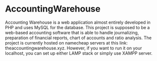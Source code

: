 # AccountingWarehouse
Accounting Warehouse is a web application almost entirely developed in PHP and uses MySQL for the database. This project is supposed to be a web-based accounting software that is able to handle journalizing, preparation of financial reports, chart of accounts and ratio analysis. 
The project is currently hosted on namecheap servers at this link: theaccountingwarehouse.xyz. However, if you want to run it on your localhost, you can set up either LAMP stack or simply use XAMPP server.  
